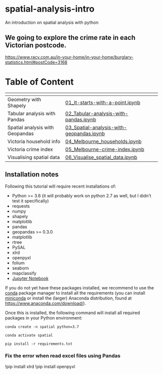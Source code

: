 # spatial-analysis-intro
An introduction on spatial analysis with python

## We going to explore the crime rate in each Victorian postcode.

https://www.racv.com.au/in-your-home/in-your-home/burglary-statistics.html#postCode=3168

# Table of Content
| <!-- -->                          | <!-- -->                         |
| --------------------------------  | -------------------------------- |
| Geometry with Shapely           | [01_It-starts-with-a-point.ipynb](https://github.com/danhphan/spatial-analysis-intro/blob/main/notebooks/01_It-starts-with-a-point.ipynb) |
| Tabular analysis with Pandas    | [02_Tabular-analysis-with-pandas.ipynb](https://github.com/danhphan/spatial-analysis-intro/blob/main/notebooks/02_Tabular-analysis-with-pandas.ipynb) |
| Spatial analysis with Geopandas | [03_Spatial-analysis-with-geopandas.ipynb](https://github.com/danhphan/spatial-analysis-intro/blob/main/notebooks/03_Spatial-analysis-with-geopandas.ipynb) | 
| Victoria household info         | [04_Melbourne_households.ipynb](https://github.com/danhphan/spatial-analysis-intro/blob/main/notebooks/04_Melbourne_households.ipynb) |
| Victoria crime index            | [05_Melbourne-crime-index.ipynb](https://github.com/danhphan/spatial-analysis-intro/blob/main/notebooks/05_Melbourne-crime-index.ipynb)| 
| Visualising spatial data        | [06_Visualise_spatial_data.ipynb](https://github.com/danhphan/spatial-analysis-intro/blob/main/notebooks/06_Visualise_spatial_data.ipynb) | 


## Installation notes

Following this tutorial will require recent installations of:

- Python >= 3.6 (it will probably work on python 2.7 as well, but I didn't test it specifically)
- requests
- numpy
- shapely
- matplotlib
- pandas
- geopandas >= 0.3.0
- matplotlib
- rtree
- PySAL
- xlrd
- openpyxl
- folium
- seaborn
- mapclassify
- [Jupyter Notebook](http://jupyter.org)

If you do not yet have these packages installed, we recommend to use the [conda](http://conda.pydata.org/docs/intro.html) package manager to install all the requirements 
(you can install [miniconda](http://conda.pydata.org/miniconda.html) or install the (larger) Anaconda
distribution, found at https://www.anaconda.com/download/).

Once this is installed, the following command will install all required packages in your Python environment:

```
conda create -n spatial python=3.7

conda activate spatial

pip install -r requirements.txt

```


### Fix the error when read excel files using Pandas
!pip install xlrd
!pip install openpyxl